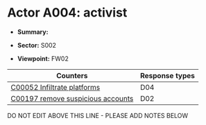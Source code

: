 # Actor A004: activist

* **Summary:** 

* **Sector:** S002

* **Viewpoint:** FW02


| Counters | Response types |
| -------- | -------------- |
| [C00052 Infiltrate platforms](../generated_pages/counters/C00052.md) | D04 |
| [C00197 remove suspicious accounts](../generated_pages/counters/C00197.md) | D02 |


DO NOT EDIT ABOVE THIS LINE - PLEASE ADD NOTES BELOW